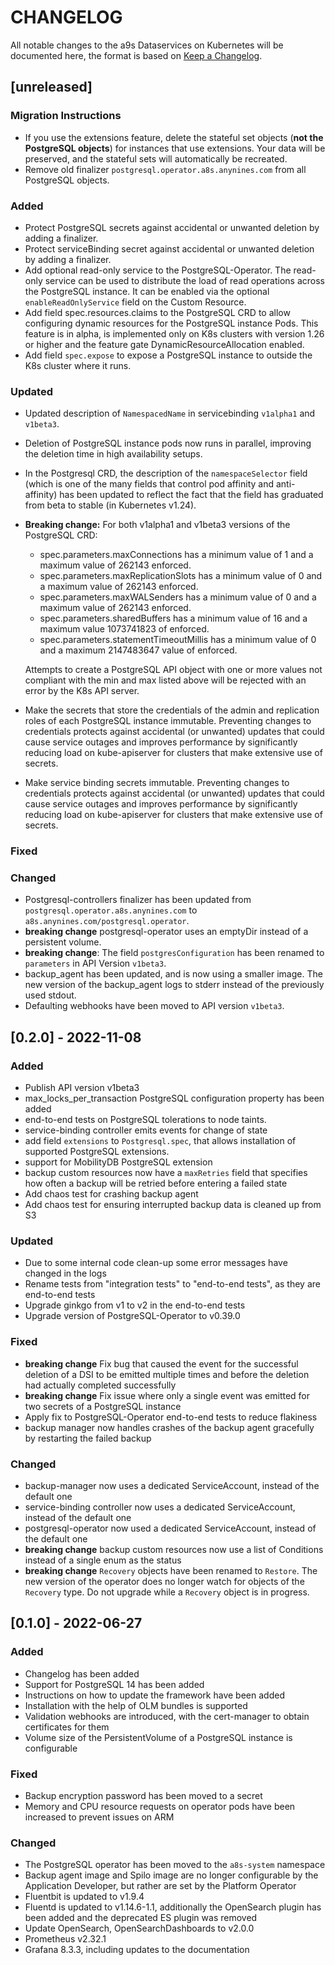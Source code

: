 # CHANGELOG

All notable changes to the a9s Dataservices on Kubernetes will be documented
here, the format is based on [Keep a
Changelog](https://keepachangelog.com/en/1.0.0/).

## [unreleased]
### Migration Instructions
* If you use the extensions feature, delete the stateful set objects (**not the PostgreSQL objects**)
for instances that use extensions. Your data will be preserved, and the stateful sets will
automatically be recreated.
* Remove old finalizer `postgresql.operator.a8s.anynines.com` from all PostgreSQL objects.

### Added

* Protect PostgreSQL secrets against accidental or unwanted deletion by adding a finalizer.
* Protect serviceBinding secret against accidental or unwanted deletion by adding a finalizer.
* Add optional read-only service to the PostgreSQL-Operator. The read-only service can be used
  to distribute the load of read operations across the PostgreSQL instance. It can be enabled via
  the optional `enableReadOnlyService` field on the Custom Resource.
* Add field spec.resources.claims to the PostgreSQL CRD to allow configuring
  dynamic resources for the PostgreSQL instance Pods. This feature is in alpha,
  is implemented only on K8s clusters with version 1.26 or higher and the
  feature gate DynamicResourceAllocation enabled.
* Add field `spec.expose` to expose a PostgreSQL instance to outside the K8s cluster where it runs.

### Updated

* Updated description of `NamespacedName` in servicebinding `v1alpha1` and `v1beta3`.
* Deletion of PostgreSQL instance pods now runs in parallel, improving the deletion time in high
  availability setups.
* In the Postgresql CRD, the description of the `namespaceSelector` field (which is one of the many
  fields that control pod affinity and anti-affinity) has been updated to reflect the fact that the
  field has graduated from beta to stable (in Kubernetes v1.24).
* **Breaking change:** For both v1alpha1 and v1beta3 versions of the PostgreSQL
  CRD:
  * spec.parameters.maxConnections has a minimum value of 1 and a maximum value
    of 262143 enforced.
  * spec.parameters.maxReplicationSlots has a minimum value of 0 and a maximum
    value of 262143 enforced.
  * spec.parameters.maxWALSenders has a minimum value of 0 and a maximum value
    of 262143 enforced.
  * spec.parameters.sharedBuffers has a minimum value of 16 and a maximum value
    1073741823 of enforced.
  * spec.parameters.statementTimeoutMillis has a minimum value of 0 and a
    maximum 2147483647 value  of enforced.

  Attempts to create a PostgreSQL API object with one or more values not
  compliant with the min and max listed above will be rejected with an error by
  the K8s API server.
* Make the secrets that store the credentials of the admin and replication roles
  of each PostgreSQL instance immutable. Preventing changes to credentials
  protects against accidental (or unwanted) updates that could cause service
  outages and improves performance by significantly reducing load on
  kube-apiserver for clusters that make extensive use of secrets.
* Make service binding secrets immutable. Preventing changes to credentials
  protects against accidental (or unwanted) updates that could cause service
  outages and improves performance by significantly reducing load on
  kube-apiserver for clusters that make extensive use of secrets.

### Fixed

### Changed

- Postgresql-controllers finalizer has been updated from `postgresql.operator.a8s.anynines.com`
  to `a8s.anynines.com/postgresql.operator`.
- **breaking change** postgresql-operator uses an emptyDir instead of a persistent volume.
- **breaking change**: The field `postgresConfiguration` has been renamed to
  `parameters` in API Version `v1beta3`.
- backup\_agent has been updated, and is now using a smaller image. The new version of the
  backup\_agent logs to stderr instead of the previously used stdout.
- Defaulting webhooks have been moved to API version `v1beta3`.


## [0.2.0] - 2022-11-08

### Added

- Publish API version v1beta3
- max\_locks\_per\_transaction PostgreSQL configuration property has been added
- end-to-end tests on PostgreSQL tolerations to node taints.
- service-binding controller emits events for change of state
- add field `extensions` to  `Postgresql.spec`, that allows installation of supported
  PostgreSQL extensions.
- support for MobilityDB PostgreSQL extension
- backup custom resources now have a `maxRetries` field that specifies how often a backup
  will be retried before entering a failed state
- Add chaos test for crashing backup agent
- Add chaos test for ensuring interrupted backup data is cleaned up from S3

### Updated

- Due to some internal code clean-up some error messages have changed in the logs
- Rename tests from "integration tests" to "end-to-end tests", as they are end-to-end tests
- Upgrade ginkgo from v1 to v2 in the end-to-end tests
- Upgrade version of PostgreSQL-Operator to v0.39.0

### Fixed

- **breaking change** Fix bug that caused the event for the successful deletion of
  a DSI to be emitted multiple times and before the deletion had actually
  completed successfully
- **breaking change** Fix issue where only a single event was emitted for two secrets
  of a PostgreSQL instance
- Apply fix to PostgreSQL-Operator end-to-end tests to reduce flakiness
- backup manager now handles crashes of the backup agent gracefully by restarting the failed backup

### Changed

- backup-manager now uses a dedicated ServiceAccount, instead of the default one
- service-binding controller now uses a dedicated ServiceAccount, instead of the default one
- postgresql-operator now used a dedicated ServiceAccount, instead of the default one
- **breaking change** backup custom resources now use a list of Conditions instead of a single enum
as the status
- **breaking change** `Recovery` objects have been renamed to `Restore`.
  The new version of the operator does no longer watch for objects of the `Recovery` type. Do not
  upgrade while a `Recovery` object is in progress.

## [0.1.0] - 2022-06-27

### Added

- Changelog has been added
- Support for PostgreSQL 14 has been added
- Instructions on how to update the framework have been added
- Installation with the help of OLM bundles is supported
- Validation webhooks are introduced, with the cert-manager to obtain
  certificates for them
- Volume size of the PersistentVolume of a PostgreSQL instance is configurable

### Fixed

- Backup encryption password has been moved to a secret
- Memory and CPU resource requests on operator pods have been increased to
  prevent issues on ARM

### Changed

- The PostgreSQL operator has been moved to the `a8s-system` namespace
- Backup agent image and Spilo image are no longer configurable by the
  Application Developer, but rather are set by the Platform Operator
- Fluentbit is updated to v1.9.4
- Fluentd is updated to v1.14.6-1.1, additionally the OpenSearch plugin has been
  added and the deprecated ES plugin was removed
- Update OpenSearch, OpenSearchDashboards to v2.0.0
- Prometheus v2.32.1
- Grafana 8.3.3, including updates to the documentation
